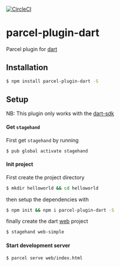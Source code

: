 [![CircleCI](https://circleci.com/gh/neutrino2211/parcel-plugin-dart/tree/master.svg?style=svg)](https://circleci.com/gh/neutrino2211/parcel-plugin-dart/tree/master)

# parcel-plugin-dart
Parcel plugin for [dart](https://dartlang.org)

## Installation

```sh
$ npm install parcel-plugin-dart -S
```
## Setup

NB: This plugin only works with the [dart-sdk](https://www.dartlang.org/install)

#### Get `stagehand`
First get `stagehand` by running
```sh
$ pub global activate stagehand
```

#### Init project

First create the project directory

```sh
$ mkdir helloworld && cd helloworld
```
then setup the dependencies with
```sh
$ npm init && npm i parcel-plugin-dart -S
```

finally create the dart [web](https://webdev.dartlang.org) project

```sh
$ stagehand web-simple
```

#### Start development server

```sh
$ parcel serve web/index.html
```